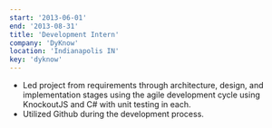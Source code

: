 ```yaml
---
start: '2013-06-01'
end: '2013-08-31'
title: 'Development Intern'
company: 'DyKnow'
location: 'Indianapolis IN'
key: 'dyknow'
---
```

- Led project from requirements through architecture, design, and implementation stages using the agile development cycle using KnockoutJS and C# with unit testing in each. 
- Utilized Github during the development process.